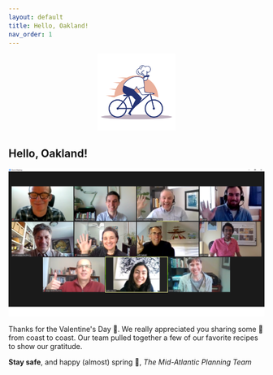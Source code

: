 ```yaml
---
layout: default
title: Hello, Oakland!
nav_order: 1
---
```


<center><img src="chef-delivery-logo-by-Vexels.png" alt="drawing" width="30%"/></center>

## Hello, Oakland!

![Image](Mid-Atlantic%20Planning%20Team.png)

Thanks for the Valentine's Day 💌. We really appreciated you sharing some 💓 from coast to coast. Our team pulled together a few of our favorite recipes to show our gratitude.

**Stay safe**, and happy \(almost) spring 🌱,
*The Mid-Atlantic Planning Team*
